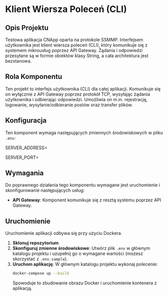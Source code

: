 # Klient Wiersza Poleceń (CLI)

## Opis Projektu

Testowa aplikacja CNApp oparta na protokole SSMMP. Interfejsem użytkownika jest klient wiersza poleceń (CLI), który komunikuje się z systemem mikrousług poprzez API Gateway. Żądania i odpowiedzi przesyłane są w formie obiektów klasy String, a cała architektura jest bezstanowa.

## Rola Komponentu

Ten projekt to interfejs użytkownika (CLI) dla całej aplikacji. Komunikuje się on wyłącznie z API Gateway poprzez protokół TCP, wysyłając żądania użytkownika i odbierając odpowiedzi. Umożliwia on m.in. rejestrację, logowanie, wysyłanie/odbieranie postów oraz transfer plików.

## Konfiguracja

Ten komponent wymaga następujących zmiennych środowiskowych w pliku `.env`:

SERVER_ADDRESS=

SERVER_PORT=

## Wymagania

Do poprawnego działania tego komponentu wymagane jest uruchomienie i skonfigurowanie następujących usług:

* **API Gateway**: Komponent komunikuje się z resztą systemu poprzez API Gateway.

## Uruchomienie

Uruchomienie aplikacji odbywa się przy użyciu Dockera.

1.  **Sklonuj repozytorium**
2.  **Skonfiguruj zmienne środowiskowe**: Utwórz plik `.env` w głównym katalogu projektu i uzupełnij go o wymagane wartości (możesz skorzystać z `.env.sample`).
3.  **Uruchom aplikację**: W głównym katalogu projektu wykonaj polecenie:
    ```bash
    docker-compose up --build
    ```
    Spowoduje to zbudowanie obrazu Docker i uruchomienie kontenera z aplikacją.